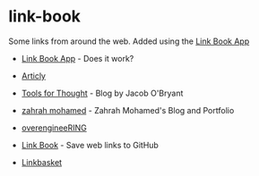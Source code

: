 # link-book

Some links from around the web. Added using the [Link Book App](https://link-book.vercel.app)

- [Link Book App](https://link-book.vercel.app/) - Does it work?
- [Articly](https://articly.vercel.app/inbox/link)
- [Tools for Thought](https://tfos.co/) - Blog by Jacob O'Bryant
- [zahrah mohamed](https://zahrahmohamed.netlify.app) - Zahrah Mohamed's Blog and Portfolio
- [overengineeRING](https://overengineering.kognise.dev/)
- [Link Book](http://localhost:3000/) - Save web links to GitHub

- [Linkbasket](https://linkbasket.xyz/)